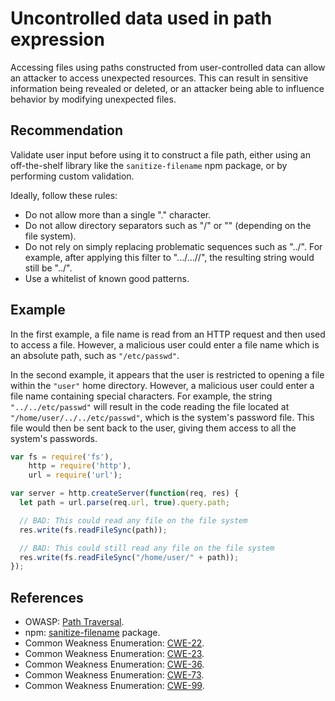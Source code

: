 # Uncontrolled data used in path expression
Accessing files using paths constructed from user-controlled data can allow an attacker to access unexpected resources. This can result in sensitive information being revealed or deleted, or an attacker being able to influence behavior by modifying unexpected files.


## Recommendation
Validate user input before using it to construct a file path, either using an off-the-shelf library like the `sanitize-filename` npm package, or by performing custom validation.

Ideally, follow these rules:

* Do not allow more than a single "." character.
* Do not allow directory separators such as "/" or "\" (depending on the file system).
* Do not rely on simply replacing problematic sequences such as "../". For example, after applying this filter to ".../...//", the resulting string would still be "../".
* Use a whitelist of known good patterns.

## Example
In the first example, a file name is read from an HTTP request and then used to access a file. However, a malicious user could enter a file name which is an absolute path, such as `"/etc/passwd"`.

In the second example, it appears that the user is restricted to opening a file within the `"user"` home directory. However, a malicious user could enter a file name containing special characters. For example, the string `"../../etc/passwd"` will result in the code reading the file located at `"/home/user/../../etc/passwd"`, which is the system's password file. This file would then be sent back to the user, giving them access to all the system's passwords.


```javascript
var fs = require('fs'),
    http = require('http'),
    url = require('url');

var server = http.createServer(function(req, res) {
  let path = url.parse(req.url, true).query.path;

  // BAD: This could read any file on the file system
  res.write(fs.readFileSync(path));

  // BAD: This could still read any file on the file system
  res.write(fs.readFileSync("/home/user/" + path));
});

```

## References
* OWASP: [Path Traversal](https://www.owasp.org/index.php/Path_traversal).
* npm: [sanitize-filename](https://www.npmjs.com/package/sanitize-filename) package.
* Common Weakness Enumeration: [CWE-22](https://cwe.mitre.org/data/definitions/22.html).
* Common Weakness Enumeration: [CWE-23](https://cwe.mitre.org/data/definitions/23.html).
* Common Weakness Enumeration: [CWE-36](https://cwe.mitre.org/data/definitions/36.html).
* Common Weakness Enumeration: [CWE-73](https://cwe.mitre.org/data/definitions/73.html).
* Common Weakness Enumeration: [CWE-99](https://cwe.mitre.org/data/definitions/99.html).
